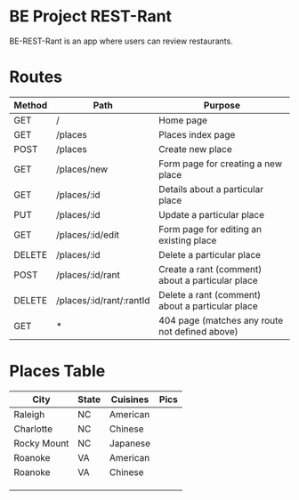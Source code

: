 # BE Project REST-Rant

BE-REST-Rant is an app where users can review restaurants.

# Routes

 **Method** | **Path**                  | **Purpose**                                          
------------|---------------------------|------------------------------------------------------
 GET        | /                         | Home page                                            
 GET        | /places                   | Places index page                                    
 POST       | /places                   | Create new place                                     
 GET        | /places/new               | Form page for creating a new place                   
 GET        | /places/:id               | Details about a particular place                     
 PUT        | /places/:id               | Update a particular place                            
 GET        | /places/:id/edit          | Form page for editing an existing place              
 DELETE     | /places/:id               | Delete a particular place                            
 POST       | /places/:id/rant          | Create a rant \(comment\) about a particular place   
 DELETE     | /places/:id/rant/:rantId  | Delete a rant \(comment\) about a particular place   
 GET        | \*                        | 404 page  \(matches any route not defined above\)    



# Places Table

 **City**    | **State** | **Cuisines** | **Pics** 
-------------|-----------|--------------|----------
 Raleigh     | NC        | American     |          
 Charlotte   | NC        | Chinese      |          
 Rocky Mount | NC        | Japanese     |          
 Roanoke     | VA        | American     |          
 Roanoke     | VA        | Chinese      |          
             |           |              |          
             |           |              |          
             |           |              |          

